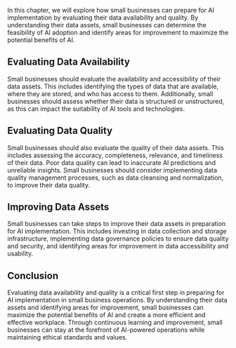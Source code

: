 
In this chapter, we will explore how small businesses can prepare for AI implementation by evaluating their data availability and quality. By understanding their data assets, small businesses can determine the feasibility of AI adoption and identify areas for improvement to maximize the potential benefits of AI.

Evaluating Data Availability
----------------------------

Small businesses should evaluate the availability and accessibility of their data assets. This includes identifying the types of data that are available, where they are stored, and who has access to them. Additionally, small businesses should assess whether their data is structured or unstructured, as this can impact the suitability of AI tools and technologies.

Evaluating Data Quality
-----------------------

Small businesses should also evaluate the quality of their data assets. This includes assessing the accuracy, completeness, relevance, and timeliness of their data. Poor data quality can lead to inaccurate AI predictions and unreliable insights. Small businesses should consider implementing data quality management processes, such as data cleansing and normalization, to improve their data quality.

Improving Data Assets
---------------------

Small businesses can take steps to improve their data assets in preparation for AI implementation. This includes investing in data collection and storage infrastructure, implementing data governance policies to ensure data quality and security, and identifying areas for improvement in data accessibility and usability.

Conclusion
----------

Evaluating data availability and quality is a critical first step in preparing for AI implementation in small business operations. By understanding their data assets and identifying areas for improvement, small businesses can maximize the potential benefits of AI and create a more efficient and effective workplace. Through continuous learning and improvement, small businesses can stay at the forefront of AI-powered operations while maintaining ethical standards and values.
